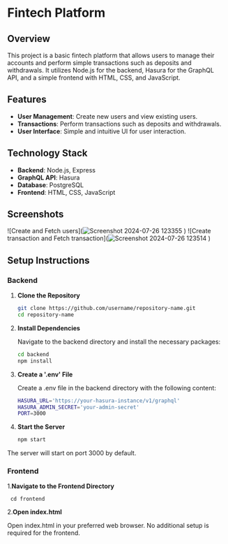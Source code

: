# Fintech Platform

## Overview

This project is a basic fintech platform that allows users to manage their accounts and perform simple transactions such as deposits and withdrawals. It utilizes Node.js for the backend, Hasura for the GraphQL API, and a simple frontend with HTML, CSS, and JavaScript.

## Features

- **User Management**: Create new users and view existing users.
- **Transactions**: Perform transactions such as deposits and withdrawals.
- **User Interface**: Simple and intuitive UI for user interaction.

## Technology Stack

- **Backend**: Node.js, Express
- **GraphQL API**: Hasura
- **Database**: PostgreSQL
- **Frontend**: HTML, CSS, JavaScript

## Screenshots

![Create and Fetch users](![Screenshot 2024-07-26 123355](https://github.com/user-attachments/assets/1067b2b2-f014-45aa-8071-4a1a1d508c15)
)
![Create transaction and Fetch transaction](![Screenshot 2024-07-26 123514](https://github.com/user-attachments/assets/99a1793a-039c-4d4e-ad5a-2418138966fc)
)


## Setup Instructions

### Backend

1. **Clone the Repository**

   ```sh
   git clone https://github.com/username/repository-name.git
   cd repository-name
   
2. **Install Dependencies**
   
   Navigate to the backend directory and install the necessary packages:
   ```sh
   cd backend
   npm install

3. **Create a '.env' File**
   
   Create a .env file in the backend directory with the following content:
    ```sh
    HASURA_URL='https://your-hasura-instance/v1/graphql'
    HASURA_ADMIN_SECRET='your-admin-secret'
    PORT=3000

4. **Start the Server**

   ```sh
   npm start

  The server will start on port 3000 by default.

### Frontend

1.**Navigate to the Frontend Directory**

    
     cd frontend


2.**Open index.html**

 Open index.html in your preferred web browser. No additional setup is required for the frontend.

